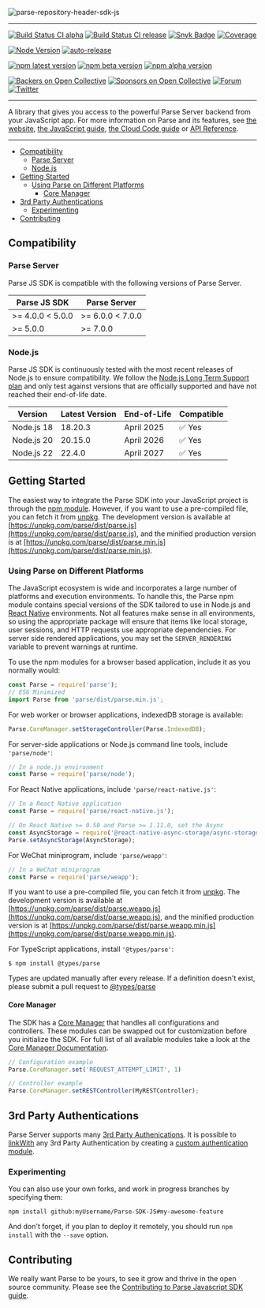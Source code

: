 ![parse-repository-header-sdk-js](https://user-images.githubusercontent.com/5673677/138293960-641c96bf-1293-4061-99a5-a4ed09868e1c.png)

---

[![Build Status CI alpha](https://github.com/parse-community/Parse-SDK-JS/actions/workflows/ci.yml/badge.svg?branch=alpha&subject=alpha)](https://github.com/parse-community/Parse-SDK-JS/actions?query=workflow%3Aci+branch%3Aalpha)
[![Build Status CI release](https://github.com/parse-community/Parse-SDK-JS/actions/workflows/ci.yml/badge.svg?branch=release)](https://github.com/parse-community/Parse-SDK-JS/actions?query=workflow%3Aci+branch%3Arelease)
[![Snyk Badge](https://snyk.io/test/github/parse-community/Parse-SDK-JS/badge.svg)](https://snyk.io/test/github/parse-community/Parse-SDK-JS)
[![Coverage](https://codecov.io/gh/parse-community/Parse-SDK-JS/branch/alpha/graph/badge.svg)](https://codecov.io/gh/parse-community/Parse-SDK-JS)

[![Node Version](https://img.shields.io/badge/nodejs-18,_20,_22-green.svg?logo=node.js&style=flat)](https://nodejs.org/)
[![auto-release](https://img.shields.io/badge/%F0%9F%9A%80-auto--release-9e34eb.svg)](https://github.com/parse-community/parse-dashboard/releases)

[![npm latest version](https://img.shields.io/npm/v/parse/latest.svg)](https://www.npmjs.com/package/parse)
[![npm beta version](https://img.shields.io/npm/v/parse/beta.svg)](https://www.npmjs.com/package/parse)
[![npm alpha version](https://img.shields.io/npm/v/parse/alpha.svg)](https://www.npmjs.com/package/parse)

[![Backers on Open Collective](https://opencollective.com/parse-server/backers/badge.svg)][open-collective-link]
[![Sponsors on Open Collective](https://opencollective.com/parse-server/sponsors/badge.svg)][open-collective-link]
[![Forum](https://img.shields.io/discourse/https/community.parseplatform.org/topics.svg)](https://community.parseplatform.org/c/client-sdks/javascript-sdk)
[![Twitter](https://img.shields.io/twitter/follow/ParsePlatform.svg?label=Follow&style=social)](https://twitter.com/intent/follow?screen_name=ParsePlatform)

---

A library that gives you access to the powerful Parse Server backend from your JavaScript app. For more information on Parse and its features, see [the website](https://parseplatform.org), [the JavaScript guide](https://docs.parseplatform.org/js/guide/), [the Cloud Code guide](https://docs.parseplatform.org/cloudcode/guide/) or [API Reference](https://parseplatform.org/Parse-SDK-JS/api/).

---

- [Compatibility](#compatibility)
  - [Parse Server](#parse-server)
  - [Node.js](#nodejs)
- [Getting Started](#getting-started)
  - [Using Parse on Different Platforms](#using-parse-on-different-platforms)
    - [Core Manager](#core-manager)
- [3rd Party Authentications](#3rd-party-authentications)
  - [Experimenting](#experimenting)
- [Contributing](#contributing)

## Compatibility

### Parse Server

Parse JS SDK is compatible with the following versions of Parse Server.

| Parse JS SDK     | Parse Server     |
|------------------|------------------|
| >= 4.0.0 < 5.0.0 | >= 6.0.0 < 7.0.0 |
| >= 5.0.0         | >= 7.0.0         |

### Node.js

Parse JS SDK is continuously tested with the most recent releases of Node.js to ensure compatibility. We follow the [Node.js Long Term Support plan](https://github.com/nodejs/Release) and only test against versions that are officially supported and have not reached their end-of-life date.

| Version    | Latest Version | End-of-Life | Compatible |
|------------|----------------|-------------|------------|
| Node.js 18 | 18.20.3        | April 2025  | ✅ Yes      |
| Node.js 20 | 20.15.0        | April 2026  | ✅ Yes      |
| Node.js 22 | 22.4.0         | April 2027  | ✅ Yes      |

## Getting Started

The easiest way to integrate the Parse SDK into your JavaScript project is through the [npm module](https://npmjs.org/parse).
However, if you want to use a pre-compiled file, you can fetch it from [unpkg](https://unpkg.com). The development version is available at [https://unpkg.com/parse/dist/parse.js](https://unpkg.com/parse/dist/parse.js), and the minified production version is at [https://unpkg.com/parse/dist/parse.min.js](https://unpkg.com/parse/dist/parse.min.js).

### Using Parse on Different Platforms

The JavaScript ecosystem is wide and incorporates a large number of platforms and execution environments. To handle this, the Parse npm module contains special versions of the SDK tailored to use in Node.js and [React Native](https://facebook.github.io/react-native/) environments. Not all features make sense in all environments, so using the appropriate package will ensure that items like local storage, user sessions, and HTTP requests use appropriate dependencies. For server side rendered applications, you may set the `SERVER_RENDERING` variable to prevent warnings at runtime.

To use the npm modules for a browser based application, include it as you normally would:

```js
const Parse = require('parse');
// ES6 Minimized
import Parse from 'parse/dist/parse.min.js';
```

For web worker or browser applications, indexedDB storage is available:

```js
Parse.CoreManager.setStorageController(Parse.IndexedDB);
```

For server-side applications or Node.js command line tools, include `'parse/node'`:

```js
// In a node.js environment
const Parse = require('parse/node');
```

For React Native applications, include `'parse/react-native.js'`:
```js
// In a React Native application
const Parse = require('parse/react-native.js');

// On React Native >= 0.50 and Parse >= 1.11.0, set the Async
const AsyncStorage = require('@react-native-async-storage/async-storage');
Parse.setAsyncStorage(AsyncStorage);
```

For WeChat miniprogram, include `'parse/weapp'`:
```js
// In a WeChat miniprogram
const Parse = require('parse/weapp');
```
If you want to use a pre-compiled file, you can fetch it from [unpkg](https://unpkg.com). The development version is available at [https://unpkg.com/parse/dist/parse.weapp.js](https://unpkg.com/parse/dist/parse.weapp.js), and the minified production version is at [https://unpkg.com/parse/dist/parse.weapp.min.js](https://unpkg.com/parse/dist/parse.weapp.min.js).

For TypeScript applications, install `'@types/parse'`:
```
$ npm install @types/parse
```

Types are updated manually after every release. If a definition doesn't exist, please submit a pull request to [@types/parse][types-parse]

#### Core Manager

The SDK has a [Core Manager][core-manager] that handles all configurations and controllers. These modules can be swapped out for customization before you initialize the SDK. For full list of all available modules take a look at the [Core Manager Documentation][core-manager].

```js
// Configuration example
Parse.CoreManager.set('REQUEST_ATTEMPT_LIMIT', 1)

// Controller example
Parse.CoreManager.setRESTController(MyRESTController);
```

## 3rd Party Authentications

Parse Server supports many [3rd Party Authenications][3rd-party-auth]. It is possible to [linkWith][link-with] any 3rd Party Authentication by creating a [custom authentication module][custom-auth-module].

### Experimenting

You can also use your own forks, and work in progress branches by specifying them:

```
npm install github:myUsername/Parse-SDK-JS#my-awesome-feature
```

And don't forget, if you plan to deploy it remotely, you should run `npm install` with the `--save` option.

## Contributing

We really want Parse to be yours, to see it grow and thrive in the open source community. Please see the [Contributing to Parse Javascript SDK guide][contributing].


[3rd-party-auth]: http://docs.parseplatform.org/parse-server/guide/#oauth-and-3rd-party-authentication
[contributing]: https://github.com/parse-community/Parse-SDK-JS/blob/master/CONTRIBUTING.md
[core-manager]: https://github.com/parse-community/Parse-SDK-JS/blob/alpha/src/CoreManager.ts
[custom-auth-module]: https://docs.parseplatform.org/js/guide/#custom-authentication-module
[link-with]: https://docs.parseplatform.org/js/guide/#linking-users
[open-collective-link]: https://opencollective.com/parse-server
[types-parse]: https://github.com/DefinitelyTyped/DefinitelyTyped/tree/master/types/parse
